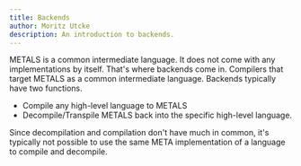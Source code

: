 ```yaml
---
title: Backends
author: Moritz Utcke
description: An introduction to backends.
---
```


METALS is a common intermediate language. It does not come with any implementations by itself. That's where backends come in. Compilers that target METALS as a common intermediate language.
Backends typically have two functions.

- Compile any high-level language to METALS
- Decompile/Transpile METALS back into the specific high-level language.

Since decompilation and compilation don't have much in common, it's typically not possible to use the same META implementation of a language to compile and decompile.